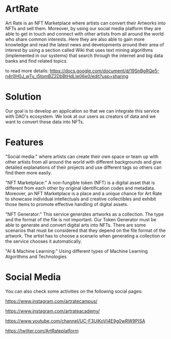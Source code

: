 # ArtRate
Art Rate is an NFT Marketplace where artists can convert their Artworks into NFTs and sell them. Moreover, by using our social media platform they are able to get in touch and connect with other artists from all around the world who share common interests. 
Here they are also able to gain more knowledge and read the latest news and developments around their area of interest by using a section called Wiki that uses text mining algorithms (implemented in our systems) that search through the internet and big data banks and find related topics.

to read more details: https://docs.google.com/document/d/19SnBgRQe5-n4r0H0J_wTv_j5tomBZ2DbBtHdLIe06e0/edit?usp=sharing
# Solution
Our goal is to develop an application so that we can integrate this service with DAO's ecosystem. We look at our users as creators of data and we want to convert these data into NFTs.
# Features
"Social media:"  where artists can create their own space or team up with other artists from all around the world with different backgrounds and give detailed explanations of their projects and use different tags so others can find them more easily.

"NFT Marketplace:" A non-fungible token (NFT) is a digital asset that is different from each other by original identification codes and metadata. Moreover, an NFT Marketplace is a place and a unique chance for Art Rate to showcase individual intellectuals and creative collectibles and exhibit those items to promote effective handling of digital assets.

"NFT Generator:"  This service generates artworks as a collection. The type and the format of the file is not important. Our Token Generator must be able to generate and convert digital arts into NFTs. There are some scenarios that must be considered that they depend on the file format of the artwork. The artist has to choose a scenario when generating a collection or the service chooses it automatically.

"AI & Machine Learning:" Using different types of Machine Learning Algorithms and Technologies

# Social Media
You can also check some activities on the following social pages:

https://www.instagram.com/artratecampus/

https://www.instagram.com/artrateacademy/

https://www.youtube.com/channel/UC-F3UiKoVI4E9g0wRW9PISA

https://twitter.com/ArtRateplatform

